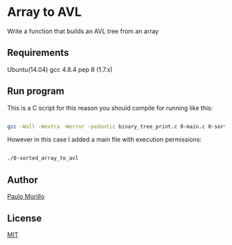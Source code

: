 # Array to AVL

Write a function that builds an AVL tree from an array


## Requirements

Ubuntu(14.04)
gcc 4.8.4
pep 8 (1.7.x)

## Run program

This is a C script for this reason you should compile for running like this:

```bash

gcc -Wall -Wextra -Werror -pedantic binary_tree_print.c 0-main.c 0-sorted_array_to_avl.c -o 0-sorted_array_to_avl

```

However in this case I added a main file with execution permissions:
```bash

./0-sorted_array_to_avl


```


## Author
[Paulo Morillo](https://www.linkedin.com/in/paulo-morillo-mu%C3%B1oz-191745143/)

## License
[MIT](https://choosealicense.com/licenses/mit/)